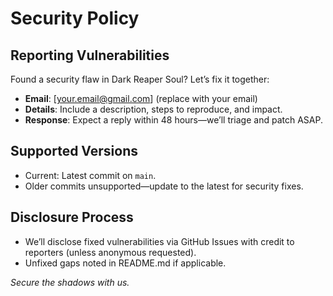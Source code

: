 # Security Policy

## Reporting Vulnerabilities
Found a security flaw in Dark Reaper Soul? Let’s fix it together:
- **Email**: [your.email@gmail.com] (replace with your email)
- **Details**: Include a description, steps to reproduce, and impact.
- **Response**: Expect a reply within 48 hours—we’ll triage and patch ASAP.

## Supported Versions
- Current: Latest commit on `main`.
- Older commits unsupported—update to the latest for security fixes.

## Disclosure Process
- We’ll disclose fixed vulnerabilities via GitHub Issues with credit to reporters (unless anonymous requested).
- Unfixed gaps noted in README.md if applicable.

*Secure the shadows with us.*
